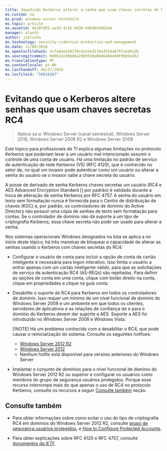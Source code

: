 ```yaml
---
title: Impedindo Kerberos alterar a senha que usam chaves secretas do RC4
ms.custom: na
ms.prod: windows-server-threshold
ms.topic: article
ms.assetid: de207d55-aa3d-4c16-bd3b-496db43663a4
manager: alanth
author: justinha
ms.technology: security-crdential-protection-and-management
ms.date: 11/09/2016
ms.openlocfilehash: 3cfa4ae2442f0cd1e3e4110a355da675fa2d61db
ms.sourcegitcommit: 0d0b32c8986ba7db9536e0b8648d4ddf9b03e452
ms.translationtype: MT
ms.contentlocale: pt-BR
ms.lasthandoff: 04/17/2019
ms.locfileid: "59816267"
---
```

# <a name="preventing-kerberos-change-password-that-uses-rc4-secret-keys"></a>Evitando que o Kerberos altere senhas que usam chaves secretas RC4

>Aplica-se a: Windows Server (canal semestral), Windows Server 2016, Windows Server 2008 R2 e Windows Server 2008

Este tópico para profissionais de TI explica algumas limitações no protocolo Kerberos que poderiam levar a um usuário mal-intencionado assumir o controle de uma conta de usuário. Há uma limitação no padrão de serviço de autenticação de rede Kerberos (V5) (RFC 4120), que é conhecido no setor de, no qual um invasor pode autenticar como um usuário ou alterar a senha do usuário se o invasor sabe a chave secreta do usuário.

A posse de derivado de senha Kerberos chaves secretas um usuário (RC4 e AES Advanced Encryption Standard [] por padrão) é validado durante a troca de alteração de senha Kerberos por RFC 4757. A senha do usuário em texto sem formatação nunca é fornecida para o Centro de distribuição de chaves (KDC) e, por padrão, os controladores de domínio do Active Directory não possuir uma cópia de senhas de texto sem formatação para contas. Se o controlador de domínio não dá suporte a um tipo de criptografia Kerberos, essa chave secreta não pode ser usado para alterar a senha. 

Nos sistemas operacionais Windows designados na lista se aplica a no início deste tópico, há três maneiras de bloquear a capacidade de alterar as senhas usando o Kerberos com chaves secretas do RC4:

- Configurar o usuário de conta para incluir a opção de conta de cartão inteligente é necessária para logon interativo. Isso limita o usuário a entrar apenas com um cartão inteligente válido, para que as solicitações de serviço de autenticação RC4 (AS-REQs) são rejeitadas. Para definir as opções de conta em uma conta, clique com botão direito na conta, clique em propriedades e clique na guia conta. 

- Desabilite o suporte de RC4 para Kerberos em todos os controladores de domínio. Isso requer um mínimo de um nível funcional de domínio do Windows Server 2008 e um ambiente em que todos os clientes, servidores de aplicativos e as relações de confiança de e para o domínio do Kerberos devem dar suporte a AES. Suporte a AES foi introduzido no Windows Server 2008 e Windows Vista.

    [!NOTE]
    Há um problema conhecido com a desabilitar o RC4, que pode causar o reinicialização do sistema. Consulte os seguintes hotfixes:
    - [Windows Server 2012 R2](https://support.microsoft.com/en-us/kb/3038261)
    - [Windows Server 2012](https://support.microsoft.com/en-us/kb/3086213)
    - Nenhum hotfix está disponível para versões anteriores do Windows Server

- Implantar o conjunto de domínios para o nível funcional de domínio do Windows Server 2012 R2 ou superior e configurar os usuários como membros do grupo de segurança usuários protegidos. Porque esse recurso interrompe mais do que apenas o uso de RC4 no protocolo Kerberos, consulte os recursos a seguir [Consulte também](#see-also) seção.

## <a name="see-also"></a>Consulte também

- Para obter informações sobre como evitar o uso do tipo de criptografia RC4 em domínios do Windows Server 2012 R2, consulte [grupo de segurança usuários protegidos](/../credentials-protection-and-management/protected-users-security-group.md), e [How to Configure Protected Accounts](/../credentials-protection-and-management/how-to-configure-protected-accounts.md).

- Para obter explicações sobre RFC 4120 e RFC 4757, consulte [documentos da IETF](http://tools.ietf.org/html/).

